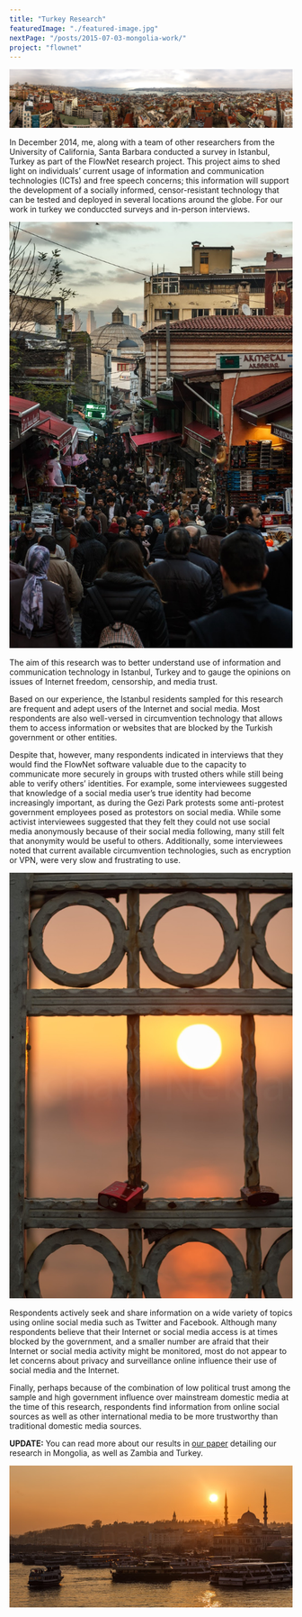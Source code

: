 ```yaml
---
title: "Turkey Research"
featuredImage: "./featured-image.jpg" 
nextPage: "/posts/2015-07-03-mongolia-work/"
project: "flownet"
---
```


![Panoramic view of the city](pano.jpg)

In December 2014, me, along with a team of other researchers from the University of California, Santa Barbara conducted a survey in Istanbul, Turkey as part of the FlowNet research project. This project aims to shed light on individuals’ current usage of information and communication technologies (ICTs) and free speech concerns; this information will support the development of a socially informed, censor-resistant technology that can be tested and deployed in several locations around the globe. For our work in turkey we conduccted surveys and in-person interviews.

<div class="img-right"><img src="people.jpg" alt="Crowd of people make their way through Istanbul"></div>


The aim of this research was to better understand use of information and communication technology in Istanbul, Turkey and to gauge the opinions on issues of Internet freedom, censorship, and media trust. 

Based on our experience, the Istanbul residents sampled for this research are frequent and adept users of the Internet and social media. Most respondents are also well-versed in circumvention technology that allows them to access information or websites that are blocked by the Turkish government or other entities. 

Despite that, however, many respondents indicated in interviews that they would find the FlowNet software valuable due to the capacity to communicate more securely in groups with trusted others while still being able to verify others’ identities. For example, some interviewees suggested that knowledge of a social media user’s true identity had become increasingly important, as during the Gezi Park protests some anti-protest government employees posed as protestors on social media. While some activist interviewees suggested that they felt they could not use social media anonymously because of their social media following, many still felt that anonymity would be useful to others. Additionally, some interviewees noted that current available circumvention technologies, such as encryption or VPN, were very slow and frustrating to use.


<div class="img-left"><img src="lock.jpg" alt="Lock hanging over bridge at sunrise"></div>


Respondents actively seek and share information on a wide variety of topics using online social media such as Twitter and Facebook. Although many respondents believe that their Internet or social media access is at times blocked by the government, and a smaller number are afraid that their Internet or social media activity might be monitored, most do not appear to let concerns about privacy and surveillance online influence their use of social media and the Internet. 

Finally, perhaps because of the combination of low political trust among the sample and high government influence over mainstream domestic media at the time of this research, respondents find information from online social sources as well as other international media to be more trustworthy than traditional domestic media sources.

**UPDATE:**
You can read more about our results in [our paper](/papers/Nekrasov_2018_11_JISA.pdf) detailing our research in Mongolia, as well as Zambia and Turkey.


![Sunrise on the Bosphorous](end.jpg)
